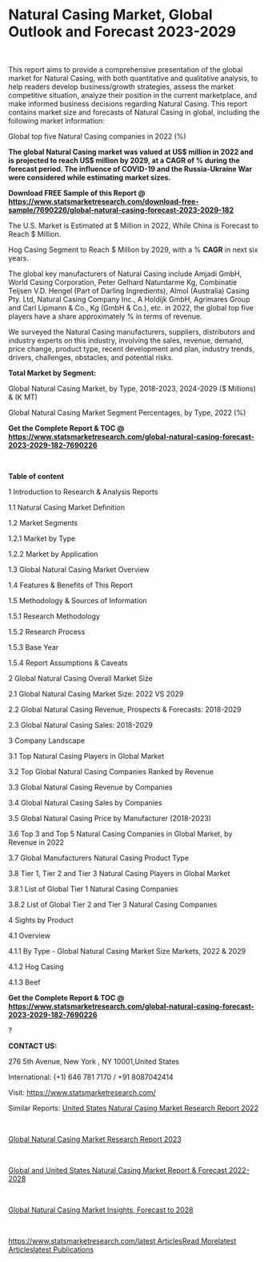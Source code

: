 <h1>Natural Casing Market, Global Outlook and Forecast 2023-2029</h1><br/><p>This report aims to provide a comprehensive presentation of the global market for Natural Casing, with both quantitative and qualitative analysis, to help readers develop business/growth strategies, assess the market competitive situation, analyze their position in the current marketplace, and make informed business decisions regarding Natural Casing. This report contains market size and forecasts of Natural Casing in global, including the following market information:</p>
 
 
 
 <p>Global top five Natural Casing companies in 2022 (%)</p>
 
 
 
 <p><strong>The global Natural Casing market was valued at US$ million in 2022 and is projected to reach US$ million by 2029, at a <strong>CAGR</strong> of % during the forecast period. The influence of COVID-19 and the Russia-Ukraine War were considered while estimating market sizes.</strong></p>
 
 
 
 <p><strong>Download FREE Sample of this Report @ <a href="https://www.statsmarketresearch.com/download-free-sample/7690226/global-natural-casing-forecast-2023-2029-182">https://www.statsmarketresearch.com/download-free-sample/7690226/global-natural-casing-forecast-2023-2029-182</a></strong></p>
 
 
 
 <p>The U.S. Market is Estimated at $ Million in 2022, While China is Forecast to Reach $ Million.</p>
 
 
 
 <p>Hog Casing Segment to Reach $ Million by 2029, with a % <strong>CAGR</strong> in next six years.</p>
 
 
 
 <p>The global key manufacturers of Natural Casing include Amjadi GmbH, World Casing Corporation, Peter Gelhard Naturdarme Kg, Combinatie Teijsen V.D. Hengel (Part of Darling Ingredients), Almol (Australia) Casing Pty. Ltd, Natural Casing Company Inc., A Holdijk GmbH, Agrimares Group and Carl Lipmann & Co., Kg (GmbH & Co.), etc. in 2022, the global top five players have a share approximately % in terms of revenue.</p>
 
 
 
 <p>We surveyed the Natural Casing manufacturers, suppliers, distributors and industry experts on this industry, involving the sales, revenue, demand, price change, product type, recent development and plan, industry trends, drivers, challenges, obstacles, and potential risks.</p>
 
 
 
 <p><strong>Total Market by Segment:</strong></p>
 
 
 
 <p>Global Natural Casing Market, by Type, 2018-2023, 2024-2029 ($ Millions) & (K MT)</p>
 
 
 
 <p>Global Natural Casing Market Segment Percentages, by Type, 2022 (%)</p>
 
 
 
 <div><b>Get the Complete Report & TOC @ <a href="https://www.statsmarketresearch.com/global-natural-casing-forecast-2023-2029-182-7690226">https://www.statsmarketresearch.com/global-natural-casing-forecast-2023-2029-182-7690226</a></b></div>
 
 
 
 <p><br />
 
 <b>Table of content</b></p>
 
 
 
 <p>1 Introduction to Research & Analysis Reports<br />
 
 1.1 Natural Casing Market Definition<br />
 
 1.2 Market Segments<br />
 
 1.2.1 Market by Type<br />
 
 1.2.2 Market by Application<br />
 
 1.3 Global Natural Casing Market Overview<br />
 
 1.4 Features & Benefits of This Report<br />
 
 1.5 Methodology & Sources of Information<br />
 
 1.5.1 Research Methodology<br />
 
 1.5.2 Research Process<br />
 
 1.5.3 Base Year<br />
 
 1.5.4 Report Assumptions & Caveats<br />
 
 2 Global Natural Casing Overall Market Size<br />
 
 2.1 Global Natural Casing Market Size: 2022 VS 2029<br />
 
 2.2 Global Natural Casing Revenue, Prospects & Forecasts: 2018-2029<br />
 
 2.3 Global Natural Casing Sales: 2018-2029<br />
 
 3 Company Landscape<br />
 
 3.1 Top Natural Casing Players in Global Market<br />
 
 3.2 Top Global Natural Casing Companies Ranked by Revenue<br />
 
 3.3 Global Natural Casing Revenue by Companies<br />
 
 3.4 Global Natural Casing Sales by Companies<br />
 
 3.5 Global Natural Casing Price by Manufacturer (2018-2023)<br />
 
 3.6 Top 3 and Top 5 Natural Casing Companies in Global Market, by Revenue in 2022<br />
 
 3.7 Global Manufacturers Natural Casing Product Type<br />
 
 3.8 Tier 1, Tier 2 and Tier 3 Natural Casing Players in Global Market<br />
 
 3.8.1 List of Global Tier 1 Natural Casing Companies<br />
 
 3.8.2 List of Global Tier 2 and Tier 3 Natural Casing Companies<br />
 
 4 Sights by Product<br />
 
 4.1 Overview<br />
 
 4.1.1 By Type - Global Natural Casing Market Size Markets, 2022 & 2029<br />
 
 4.1.2 Hog Casing<br />
 
 4.1.3 Beef</p>
 
 
 
 <div><b>Get the Complete Report & TOC @ <a href="https://www.statsmarketresearch.com/global-natural-casing-forecast-2023-2029-182-7690226">https://www.statsmarketresearch.com/global-natural-casing-forecast-2023-2029-182-7690226</a></b></div>
 
 
 
 <p>? </p>
 
 
 
 <p><b>CONTACT US:</b><br />
 
 276 5th Avenue, New York , NY 10001,United States<br />
 
 International: (+1) 646 781 7170 / +91 8087042414<br />
 
 Visit: <a href="https://www.statsmarketresearch.com/">https://www.statsmarketresearch.com/</a><br />
 
 Similar Reports: <a href="https://www.statsmarketresearch.com/global-natural-casing-forecast-2023-2029-182-7690226">United States Natural Casing Market Research Report 2022</a><br />
 
 <br />
 
 <a href="https://www.statsmarketresearch.com/global-natural-casing-forecast-2023-2029-182-7690226">Global Natural Casing Market Research Report 2023</a><br />
 
 <br />
 
 <a href="https://www.statsmarketresearch.com/global-natural-casing-forecast-2023-2029-182-7690226">Global and United States Natural Casing Market Report & Forecast 2022-2028</a><br />
 
 <br />
 
 <a href="https://www.statsmarketresearch.com/global-natural-casing-forecast-2023-2029-182-7690226">Global Natural Casing Market Insights, Forecast to 2028</a><br />
 
 <br />
 
 <a href="https://gyeongbokgung.com">https://www.statsmarketresearch.com/</a><a href="https://hallyeomaritime.com">latest Articles</a><a href="https://jingwansa.com">Read More</a><a href="https://nguoiviet.jp/">latest Articles</a><a href="https://www.intelmarketresearch.com/">latest Publications</a></p>